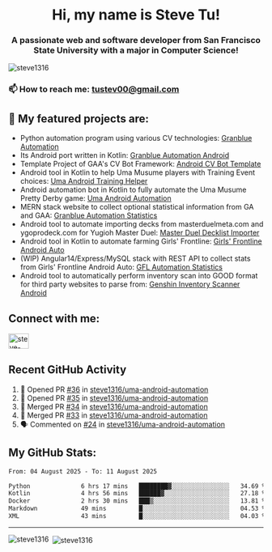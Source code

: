 <h1 align="center">Hi, my name is Steve Tu!</h1>
<h3 align="center">A passionate web and software developer from San Francisco State University with a major in Computer Science!</h3>

<p align="left"> <img src="https://komarev.com/ghpvc/?username=steve1316&label=Profile%20views&color=0e75b6&style=flat" alt="steve1316" /> </p>

### 📫 How to reach me: **tustev00@gmail.com**

## 🔭 My featured projects are:
- Python automation program using various CV technologies: [Granblue Automation](https://github.com/steve1316/granblue-automation-pyautogui)
- Its Android port written in Kotlin: [Granblue Automation Android](https://github.com/steve1316/granblue-automation-android)
- Template Project of GAA's CV Bot Framework: [Android CV Bot Template](https://github.com/steve1316/android-cv-bot-template)
- Android tool in Kotlin to help Uma Musume players with Training Event choices: [Uma Android Training Helper](https://github.com/steve1316/uma-android-training-helper)
- Android automation bot in Kotlin to fully automate the Uma Musume Pretty Derby game: [Uma Android Automation](https://github.com/steve1316/uma-android-automation)
- MERN stack website to collect optional statistical information from GA and GAA: [Granblue Automation Statistics](https://github.com/steve1316/granblue-automation-statistics)
- Android tool to automate importing decks from masterduelmeta.com and ygoprodeck.com for Yugioh Master Duel: [Master Duel Decklist Importer](https://github.com/steve1316/masterduel-android-decklist-importer)
- Android tool in Kotlin to automate farming Girls' Frontline: [Girls' Frontline Android Auto](https://github.com/steve1316/gfl-android-auto)
- (WIP) Angular14/Express/MySQL stack with REST API to collect stats from Girls' Frontline Android Auto: [GFL Automation Statistics](https://github.com/steve1316/gfl-automation-statistics)
- Android tool to automatically perform inventory scan into GOOD format for third party websites to parse from: [Genshin Inventory Scanner Android](https://github.com/steve1316/genshin-inventory-scanner-android)

## Connect with me:

<p align="left">
<a href="https://linkedin.com/in/steve-tu-370ba219b" target="blank"><img align="center" src="https://cdn.jsdelivr.net/npm/simple-icons@3.0.1/icons/linkedin.svg" alt="steve-tu-370ba219b" height="30" width="40" /></a>
</p>

## Recent GitHub Activity

<!--START_SECTION:activity-->
1. 💪 Opened PR [#36](https://github.com/steve1316/uma-android-automation/pull/36) in [steve1316/uma-android-automation](https://github.com/steve1316/uma-android-automation)
2. 💪 Opened PR [#35](https://github.com/steve1316/uma-android-automation/pull/35) in [steve1316/uma-android-automation](https://github.com/steve1316/uma-android-automation)
3. 🎉 Merged PR [#34](https://github.com/steve1316/uma-android-automation/pull/34) in [steve1316/uma-android-automation](https://github.com/steve1316/uma-android-automation)
4. 🎉 Merged PR [#33](https://github.com/steve1316/uma-android-automation/pull/33) in [steve1316/uma-android-automation](https://github.com/steve1316/uma-android-automation)
5. 🗣 Commented on [#24](https://github.com/steve1316/uma-android-automation/issues/24) in [steve1316/uma-android-automation](https://github.com/steve1316/uma-android-automation)
<!--END_SECTION:activity-->

## My GitHub Stats:

<!--START_SECTION:waka-->

```txt
From: 04 August 2025 - To: 11 August 2025

Python              6 hrs 17 mins   ████████▓░░░░░░░░░░░░░░░░   34.69 %
Kotlin              4 hrs 56 mins   ██████▓░░░░░░░░░░░░░░░░░░   27.18 %
Docker              2 hrs 30 mins   ███▒░░░░░░░░░░░░░░░░░░░░░   13.81 %
Markdown            49 mins         █░░░░░░░░░░░░░░░░░░░░░░░░   04.53 %
XML                 43 mins         █░░░░░░░░░░░░░░░░░░░░░░░░   04.03 %
```

<!--END_SECTION:waka-->

---

<p><img align="left" src="https://github-readme-stats.vercel.app/api/top-langs?username=steve1316&show_icons=true&locale=en&layout=compact&theme=radical" alt="steve1316" /></p>

<p>&nbsp;<img align="center" src="https://github-readme-stats.vercel.app/api?username=steve1316&show_icons=true&locale=en&count_private=true&theme=radical" alt="steve1316" /></p>
